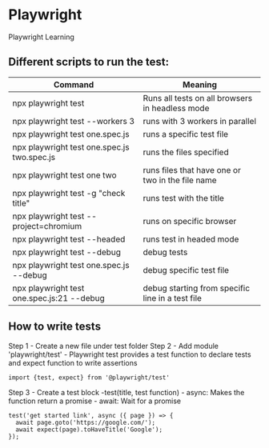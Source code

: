 # Playwright
Playwright Learning

## Different scripts to run the test: 
| Command | Meaning |
| --- | --- |
| npx playwright test | Runs all tests on all browsers in headless mode |
| npx playwright test --workers 3 | runs with 3 workers in parallel |
| npx playwright test one.spec.js | runs a specific test file | 
| npx playwright test one.spec.js two.spec.js | runs the files specified | 
| npx playwright test one two | runs files that have one or two in the file name | 
| npx playwright test -g "check title" | runs test with the title |
| npx playwright test --project=chromium | runs on specific browser | 
| npx playwright test --headed | runs test in headed mode |
| npx playwright test --debug | debug tests | 
| npx playwright test one.spec.js --debug | debug specific test file |
| npx playwright test one.spec.js:21 --debug | debug starting from specific line in a test file |

## How to write tests 
Step 1 - Create a new file under test folder 
Step 2 - Add module 'playwright/test' - Playwright test provides a test function to declare tests and expect function to write assertions
```
import {test, expect} from '@playwright/test'
```
Step 3 - Create a test block -test(title, test function) - async: Makes the function return a promise - await: Wait for a promise 
```
test('get started link', async ({ page }) => {
  await page.goto('https://google.com/');
  await expect(page).toHaveTitle('Google');
});
```
